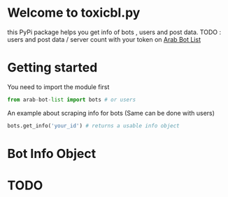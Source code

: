 # Welcome to toxicbl.py
 this PyPi package helps you get info of bots , users and post data.
 TODO : users and post data
 / server count with your token on [Arab Bot List](https://arabbotlist.tk)
# Getting started
You need to import the module first
```py
from arab-bot-list import bots # or users 
```
An example about scraping info for bots (Same can be done with users)
```py
bots.get_info('your_id') # returns a usable info object
```
# Bot Info Object
# TODO
